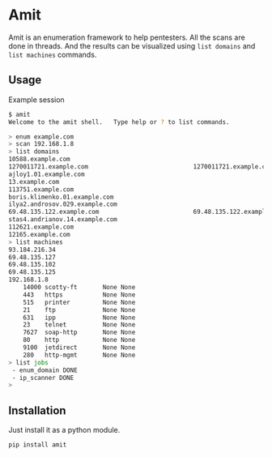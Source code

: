 # Amit

Amit is an enumeration framework to help pentesters.
All the scans are done in threads. And the results can be visualized using `list domains` and `list machines` commands.

## Usage

Example session

```sh
$ amit
Welcome to the amit shell.   Type help or ? to list commands.

> enum example.com
> scan 192.168.1.8
> list domains
10588.example.com
1270011721.example.com                             1270011721.example.com
ajloy1.01.example.com
13.example.com
113751.example.com
boris.klimenko.01.example.com
ilya2.androsov.029.example.com
69.48.135.122.example.com                          69.48.135.122.example.com
stas4.andrianov.14.example.com
112621.example.com
12165.example.com
> list machines
93.184.216.34
69.48.135.127
69.48.135.102
69.48.135.125
192.168.1.8
    14000 scotty-ft       None None
    443   https           None None
    515   printer         None None
    21    ftp             None None
    631   ipp             None None
    23    telnet          None None
    7627  soap-http       None None
    80    http            None None
    9100  jetdirect       None None
    280   http-mgmt       None None
> list jobs
 - enum_domain DONE
 - ip_scanner DONE
>
```

## Installation

Just install it as a python module.

```sh
pip install amit
```
